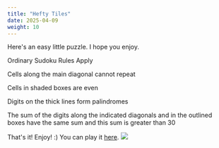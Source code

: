 ```yaml
---
title: "Hefty Tiles"
date: 2025-04-09
weight: 10
---
```


<p>Here's an easy little puzzle. I hope you enjoy.</p>
<p>
Ordinary Sudoku Rules Apply
</p>
<p>Cells along the main diagonal cannot repeat
</p>
<p>Cells in shaded boxes are even
</p>
<p>Digits on the thick lines form palindromes
</p>
<p>The sum of the digits along the indicated diagonals and in the outlined boxes have the same sum and this sum is greater than 30
</p>
<p>That's it! Enjoy! :)
You can play it <a href="https://tinyurl.com/heftytiles">here</a>.

<img src="/Dateien/bild.php?data=dae55e57-17953-30303041384d2d31"/>
</p>